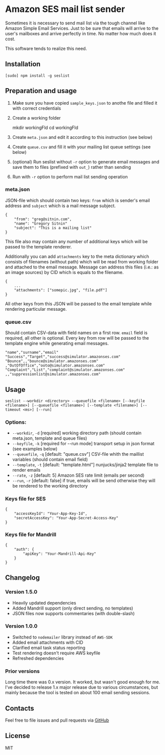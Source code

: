 # Amazon SES mail list sender

Sometimes it is necessary to send mail list via the tough channel like Amazon Simple Email Services. Just to be sure that emails will arrive to the user's mailboxes and arrive perfectly in time. No matter how much does it cost.

This software tends to realize this need.

## Installation

    [sudo] npm install -g seslist

## Preparation and usage

1. Make sure you have copied `sample_keys.json` to anothe file and filled it with correct credentials

2. Create a working folder

    mkdir workingFld
    cd workingFld

3. Create `meta.json` and edit it according to this instruction (see below)

4. Create `queue.csv` and fill it with your mailing list queue settings (see below)

5. (optional) Run seslist without `-r` option to generate email messages and save them to files (prefixed with `out_`) rather than sending

6. Run with `-r` option to perform mail list sending operation

### meta.json

JSON-file which should contain two keys: `from` which is sender's email address and `subject` which is a mail message subject.

	{
		"from": "greg@sitnin.com",
		"name": "Gregory Sitnin"
		"subject": "This is a mailing list"
	}

This file also may contain any number of additional keys which will be passed to the template renderer.

Additionally you can add ``attachments`` key to the meta dictionary which consists of filenames (without path) which will be read from working folder and attached to the email message. Message can address this files (i.e.: as an image sources) by CID which is equals to the filename.

	{
		...
		"attachments": ["somepic.jpg", "file.pdf"]
	}

All other keys from this JSON will be passed to the email template while rendering particular message.


### queue.csv

Should contain CSV-data with field names on a first row. `email` field is required, all other is optional. Every key from row will be passed to the template engine while generating email messages.

	"name","surname","email"
	"Success","Target","success@simulator.amazonses.com"
	"Bounce",,"bounce@simulator.amazonses.com"
	,"OutOfOffice","ooto@simulator.amazonses.com"
	"Complaint","List","complaint@simulator.amazonses.com"
	,,"suppressionlist@simulator.amazonses.com"

## Usage

    seslist --workdir <directory> --queuefile <filename> [--keyfile <filename>] [--queuefile <filename>] [--template <filename>] [--timeout <ms>] [--run]

### Options:

* `--workdir`, `-d` [required] working directory path (should contain meta.json, template and queue files)
* `--keyfile`, `-k` [required for --run mode] transport setup in json format (see examples below)
* `--queuefile`, `-q` [default: "queue.csv"] CSV-file whith the maillist variables (should contain email field)
* `--template`, `-t` [default: "template.html"] nunjucks/jinja2 template file to render emails
* `--rate`, `-z` [default: 5] Amazon SES rate limit (emails per second)
* `--run`, `-r` [default: false] if true, emails will be send otherwise they will be rendered to the working directory

### Keys file for SES

    {
        "accessKeyId": "Your-App-Key-Id",
        "secretAccessKey": "Your-App-Secret-Access-Key"
    }

### Keys file for Mandrill

    {
        "auth": {
            "apiKey": "Your-Mandrill-Api-Key"
        }
    }

## Changelog

### Version 1.5.0

  * Heavily updated dependencies
  * Added Mandrill support (only direct sending, no templates)
  * JSON files now supports commentaries (with double-slash)

### Version 1.0.0

  * Switched to ``nodemailer`` library instead of ``AWS-SDK``
  * Added email attachments with CID
  * Clarified email task status reporting
  * Test rendering doesn't require AWS keyfile
  * Refreshed dependencies

### Prior versions

Long time there was 0.x version. It worked, but wasn't good enough for me.
I've decided to release 1.x major release due to various circumstances,
but mainly because the tool is tested on about 100 email sending sessions.

## Contacts

Feel free to file issues and pull requests via [GitHub](https://github.com/sitnin/seslist)

## License

MIT

